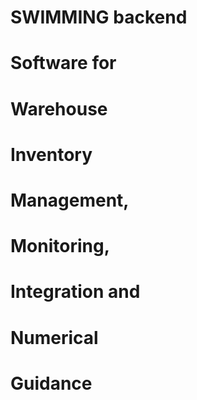 # SWIMMING backend

# Software for 
# Warehouse 
# Inventory 
# Management, 
# Monitoring, 
# Integration and 
# Numerical 
# Guidance
